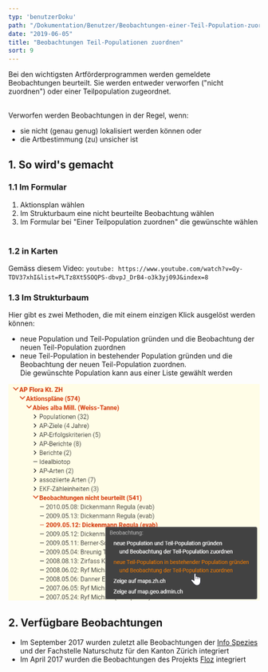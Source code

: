 ```yaml
---
typ: 'benutzerDoku'
path: "/Dokumentation/Benutzer/Beobachtungen-einer-Teil-Population-zuordnen"
date: "2019-06-05"
title: "Beobachtungen Teil-Populationen zuordnen"
sort: 9
---
```


Bei den wichtigsten Artförderprogrammen werden gemeldete Beobachtungen beurteilt. Sie werden entweder verworfen ("nicht zuordnen") oder einer Teilpopulation zugeordnet.<br/><br/>

Verworfen werden Beobachtungen in der Regel, wenn:
- sie nicht (genau genug) lokalisiert werden können oder
- die Artbestimmung (zu) unsicher ist

## 1. So wird's gemacht
### 1.1 Im Formular

1. Aktionsplan wählen
2. Im Strukturbaum eine nicht beurteilte Beobachtung wählen
3. Im Formular bei "Einer Teilpopulation zuordnen" die gewünschte wählen<br/><br/>

### 1.2 in Karten
Gemäss diesem Video:
`youtube: https://www.youtube.com/watch?v=Oy-TDV37xhI&list=PLTz8Xt5SOQPS-dbvpJ_DrB4-o3k3yj09J&index=8`

### 1.3 Im Strukturbaum
Hier gibt es zwei Methoden, die mit einem einzigen Klick ausgelöst werden können:
- neue Population und Teil-Population gründen und die Beobachtung der neuen Teil-Population zuordnen
- neue Teil-Population in bestehender Population gründen und die Beobachtung der neuen Teil-Population zuordnen.<br/>
  Die gewünschte Population kann aus einer Liste gewählt werden

![im Strukturbaum](_media/beobZuordnen_01.png)<br/>

## 2. Verfügbare Beobachtungen

- Im September 2017 wurden zuletzt alle Beobachtungen der [Info Spezies](https://www.infoflora.ch/de/allgemeines/info-species.html) und der Fachstelle Naturschutz für den Kanton Zürich integriert
- Im April 2017 wurden die Beobachtungen des Projekts [Floz](https://www.floz.zbg.ch/) integriert